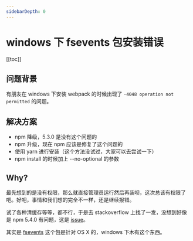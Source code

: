 ```yaml
---
sidebarDepth: 0
---
```


# windows 下 fsevents 包安装错误

[[toc]]

## 问题背景

有朋友在 windows 下安装 webpack 的时候出现了 `-4048 operation not permitted` 的问题。

## 解决方案

- npm 降级，5.3.0 是没有这个问题的
- npm 升级，现在 npm 应该是修复了这个问题的
- 使用 yarn 进行安装（这个方法没试过，大家可以去尝试一下）
- npm install 的时候加上 --no-optional 的参数

## Why?

最先想到的是没有权限，那么就直接管理员运行然后再装呗，这次总该有权限了吧。好吧，事情和我们想的完全不一样，还是继续报错。

试了各种清缓存等等，都不行，于是去 stackoverflow 上找了一发，没想到好像是 npm 5.4.0 有问题，这是 [issue](https://github.com/npm/npm/issues/18287)。

其实是 [fsevents](https://www.npmjs.com/package/fsevents) 这个包是针对 OS X 的，windows 下木有这个东西。
